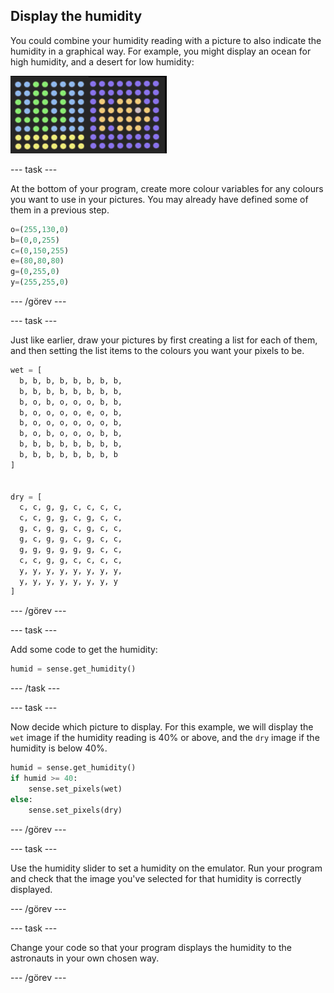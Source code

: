 ## Display the humidity

You could combine your humidity reading with a picture to also indicate the humidity in a graphical way. For example, you might display an ocean for high humidity, and a desert for low humidity:

![Wet and dry](images/wet-dry.png)

\--- task \---

At the bottom of your program, create more colour variables for any colours you want to use in your pictures. You may already have defined some of them in a previous step.

```python
o=(255,130,0)
b=(0,0,255)
c=(0,150,255)
e=(80,80,80)
g=(0,255,0)
y=(255,255,0)
```

\--- /görev \---

\--- task \---

Just like earlier, draw your pictures by first creating a list for each of them, and then setting the list items to the colours you want your pixels to be.

```python
wet = [
  b, b, b, b, b, b, b, b,
  b, b, b, b, b, b, b, b,
  b, o, b, o, o, o, b, b,
  b, o, o, o, o, e, o, b,
  b, o, o, o, o, o, o, b,
  b, o, b, o, o, o, b, b,
  b, b, b, b, b, b, b, b,
  b, b, b, b, b, b, b, b
]


dry = [
  c, c, g, g, c, c, c, c,
  c, c, g, g, c, g, c, c,
  g, c, g, g, c, g, c, c,
  g, c, g, g, c, g, c, c,
  g, g, g, g, g, g, c, c,
  c, c, g, g, c, c, c, c,
  y, y, y, y, y, y, y, y,
  y, y, y, y, y, y, y, y
]
```

\--- /görev \---

\--- task \---

Add some code to get the humidity:

```python
humid = sense.get_humidity()
```

\--- /task \---

\--- task \---

Now decide which picture to display. For this example, we will display the `wet` image if the humidity reading is 40% or above, and the `dry` image if the humidity is below 40%.

```python
humid = sense.get_humidity()
if humid >= 40:
    sense.set_pixels(wet)
else:
    sense.set_pixels(dry)
```

\--- /görev \---

\--- task \---

Use the humidity slider to set a humidity on the emulator. Run your program and check that the image you've selected for that humidity is correctly displayed.

\--- /görev \---

\--- task \---

Change your code so that your program displays the humidity to the astronauts in your own chosen way.

\--- /görev \---